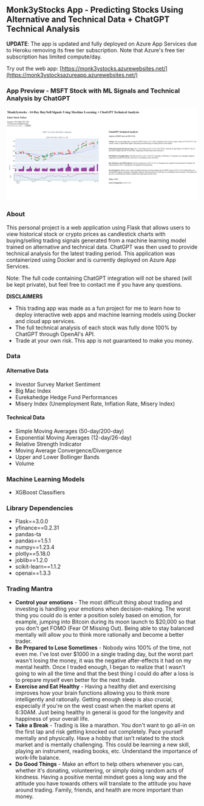 ## Monk3yStocks App - Predicting Stocks Using Alternative and Technical Data + ChatGPT Technical Analysis

**UPDATE**: The app is updated and fully deployed on Azure App Services due to Heroku removing its free tier subscription. Note that Azure's free tier subscription has limited compute/day.

Try out the web app: [https://monk3ystocks.azurewebsites.net/](https://monk3ystocksazureapp.azurewebsites.net/)

### App Preview - MSFT Stock with ML Signals and Technical Analysis by ChatGPT
![preview of monk3ystocks app showing MSFT chart with machine learning signals and analysis by ChatGPT](app_preview_img.png)

### About
This personal project is a web application using Flask that allows users to view historical stock or crypto prices as candlestick charts with buying/selling trading signals generated from a machine learning model trained on alternative and technical data. ChatGPT was then used to provide technical analysis for the latest trading period. This application was containerized using Docker and is currently deployed on Azure App Services.

Note: The full code containing ChatGPT integration will not be shared (will be kept private), but feel free to contact me if you have any questions.

**DISCLAIMERS** 
- This trading app was made as a fun project for me to learn how to deploy interactive web apps and machine learning models using Docker and cloud app services.
- The full technical analysis of each stock was fully done 100% by ChatGPT through OpenAI's API. 
- Trade at your own risk. This app is not guaranteed to make you money.

### Data
#### Alternative Data
- Investor Survey Market Sentiment
- Big Mac Index
- Eurekahedge Hedge Fund Performances
- Misery Index (Unemployment Rate, Inflation Rate, Misery Index)

#### Technical Data
- Simple Moving Averages (50-day/200-day)
- Exponential Moving Averages (12-day/26-day)
- Relative Strength Indicator
- Moving Average Convergence/Divergence
- Upper and Lower Bollinger Bands
- Volume

### Machine Learning Models
- XGBoost Classifiers

### Library Dependencies
- Flask==3.0.0
- yfinance==0.2.31
- pandas-ta
- pandas==1.5.1
- numpy==1.23.4
- plotly==5.18.0
- joblib==1.2.0
- scikit-learn==1.1.2
- openai==1.3.3

### Trading Mantra
* **Control your emotions** - The most difficult thing about trading and investing is handling your emotions when decision-making. The worst thing you could do is enter a position solely based on emotion, for example, jumping into Bitcoin during its moon launch to $20,000 so that you don't get FOMO (Fear Of Missing Out). Being able to stay balanced mentally will allow you to think more rationally and become a better trader.
* **Be Prepared to Lose Sometimes** - Nobody wins 100% of the time, not even me. I've lost over $1000 in a single trading day, but the worst part wasn't losing the money, it was the negative after-effects it had on my mental health. Once I traded enough, I began to realize that I wasn't going to win all the time and that the best thing I could do after a loss is to prepare myself even better for the next trade.
* **Exercise and Eat Healthy** - Having a healthy diet and exercising improves how your brain functions allowing you to think more intelligently and rationally. Getting enough sleep is also crucial, especially if you're on the west coast when the market opens at 6:30AM. Just being healthy in general is good for the longevity and happiness of your overall life.
* **Take a Break** - Trading is like a marathon. You don't want to go all-in on the first lap and risk getting knocked out completely. Pace yourself mentally and physically. Have a hobby that isn't related to the stock market and is mentally challenging. This could be learning a new skill, playing an instrument, reading books, etc. Understand the importance of work-life balance.
* **Do Good Things** - Make an effort to help others whenever you can, whether it's donating, volunteering, or simply doing random acts of kindness. Having a positive mental mindset goes a long way and the attitude you have towards others will translate to the attitude you have around trading. Family, friends, and health are more important than money.
